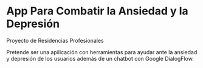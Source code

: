 # App Para Combatir la Ansiedad y la Depresión

Proyecto de Residencias Profesionales

Pretende ser una apilicación con herramientas para ayudar ante la ansiedad y depresión de los usuarios además de un chatbot con Google DialogFlow.

